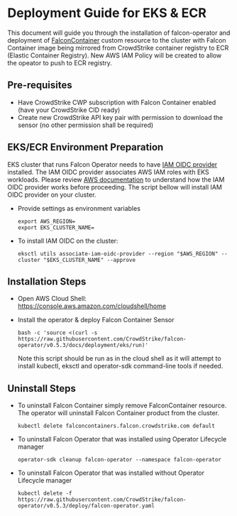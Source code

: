 # Deployment Guide for EKS & ECR
This document will guide you through the installation of falcon-operator and deployment of [FalconContainer](../../container) custom resource to the cluster with Falcon Container image being mirrored from CrowdStrike container registry to ECR (Elastic Container Registry). New AWS IAM Policy will be created to allow the opeator to push to ECR registry.

## Pre-requisites

 - Have CrowdStrike CWP subscription with Falcon Container enabled (have your CrowdStrike CID ready)
 - Create new CrowdStrike API key pair with permission to download the sensor (no other permission shall be required)

## EKS/ECR Environment Preparation

EKS cluster that runs Falcon Operator needs to have [IAM OIDC provider](https://docs.aws.amazon.com/eks/latest/userguide/iam-roles-for-service-accounts.html) installed. The IAM OIDC provider associates AWS IAM roles with EKS workloads. Please review [AWS documentation](https://docs.aws.amazon.com/eks/latest/userguide/enable-iam-roles-for-service-accounts.html) to understand how the IAM OIDC provider works before proceeding. The script bellow will install IAM OIDC provider on your cluster.

 - Provide  settings as environment variables
   ```
   export AWS_REGION=
   export EKS_CLUSTER_NAME=
   ```
 - To install IAM OIDC on the cluster:
   ```
   eksctl utils associate-iam-oidc-provider --region "$AWS_REGION" --cluster "$EKS_CLUSTER_NAME" --approve
   ```

## Installation Steps

 - Open AWS Cloud Shell: https://console.aws.amazon.com/cloudshell/home

 - Install the operator & deploy Falcon Container Sensor
   ```
   bash -c 'source <(curl -s https://raw.githubusercontent.com/CrowdStrike/falcon-operator/v0.5.3/docs/deployment/eks/run)'
   ```
   Note this script should be run as in the cloud shell as it will attempt to install kubectl, eksctl and operator-sdk command-line tools if needed.

## Uninstall Steps

 - To uninstall Falcon Container simply remove FalconContainer resource. The operator will uninstall Falcon Container product from the cluster.
   ```
   kubectl delete falconcontainers.falcon.crowdstrike.com default
   ```
 - To uninstall Falcon Operator that was installed using Operator Lifecycle manager
   ```
   operator-sdk cleanup falcon-operator --namespace falcon-operator
   ```
 - To uninstall Falcon Operator that was installed without Operator Lifecycle manager
   ```
   kubectl delete -f https://raw.githubusercontent.com/CrowdStrike/falcon-operator/v0.5.3/deploy/falcon-operator.yaml
   ```
